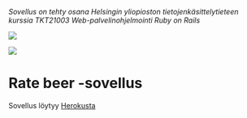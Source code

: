 *Sovellus on tehty osana Helsingin yliopioston tietojenkäsittelytieteen kurssia TKT21003 Web-palvelinohjelmointi Ruby on Rails*

<a href="https://codeclimate.com/github/kerkkanen/ratebeer/maintainability"><img src="https://api.codeclimate.com/v1/badges/bd26d9d256ca8deee4e6/maintainability" /></a>

<a href="https://codeclimate.com/github/kerkkanen/ratebeer/test_coverage"><img src="https://api.codeclimate.com/v1/badges/bd26d9d256ca8deee4e6/test_coverage" /></a>

# Rate beer -sovellus

Sovellus löytyy [Herokusta](https://still-sea-33833.herokuapp.com/breweries)
